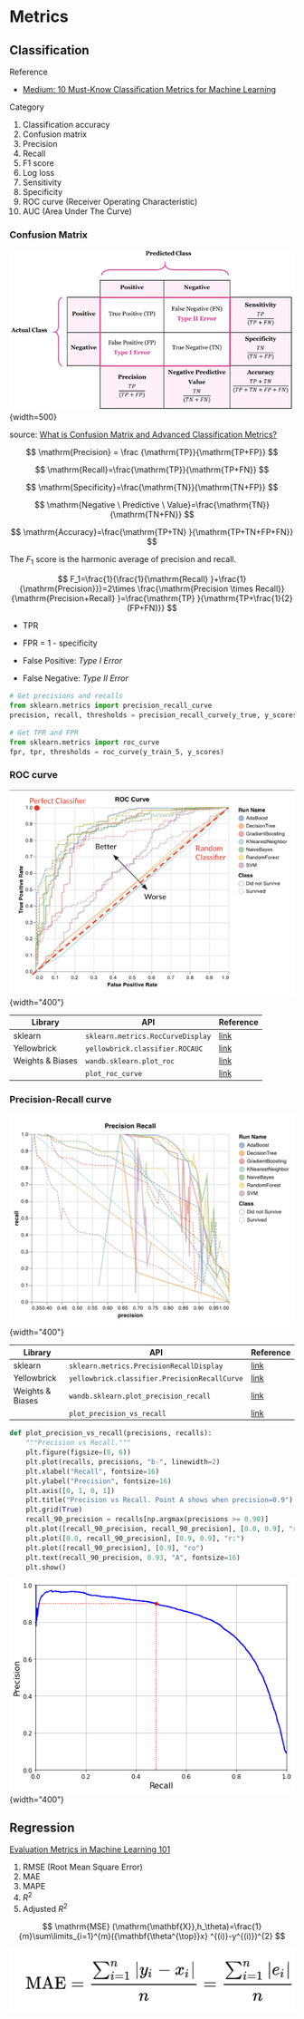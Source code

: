 # Metrics

## Classification

Reference

- [Medium: 10 Must-Know Classification Metrics for Machine Learning](https://towardsdatascience.com/10-must-know-classification-metrics-for-machine-learning-2ce3a4ad256e)

Category

1. Classification accuracy
2. Confusion matrix
3. Precision
4. Recall
5. F1 score
6. Log loss
7. Sensitivity
8. Specificity
9. ROC curve (Receiver Operating Characteristic)
10. AUC (Area Under The Curve)

### Confusion Matrix

![confusion-matrix](imgs/confusion-matrix.png){width=500}

source: [What is Confusion Matrix and Advanced Classification Metrics?](https://manisha-sirsat.blogspot.com/2019/04/confusion-matrix.html)

$$
\mathrm{Precision} = \frac {\mathrm{TP}}{\mathrm{TP+FP}}
$$

$$
\mathrm{Recall}=\frac{\mathrm{TP}}{\mathrm{TP+FN}}
$$

$$
\mathrm{Specificity}=\frac{\mathrm{TN}}{\mathrm{TN+FP}}
$$

$$
\mathrm{Negative \ Predictive \ Value}=\frac{\mathrm{TN}}{\mathrm{TN+FN}}
$$

$$
\mathrm{Accuracy}=\frac{\mathrm{TP+TN} }{\mathrm{TP+TN+FP+FN}}
$$

The $F_1$ score is the harmonic average of precision and recall.

$$
F_1=\frac{1}{\frac{1}{\mathrm{Recall} }+\frac{1}{\mathrm{Precision}}}=2\times \frac{\mathrm{Precision \times Recall}}{\mathrm{Precision+Recall} }=\frac{\mathrm{TP} }{\mathrm{TP+\frac{1}{2}(FP+FN)}}
$$

- TPR
- FPR = 1 - specificity

- False Positive: *Type I Error*
- False Negative: *Type II Error*

```python
# Get precisions and recalls
from sklearn.metrics import precision_recall_curve
precision, recall, thresholds = precision_recall_curve(y_true, y_scores)
```

```python
# Get TPR and FPR
from sklearn.metrics import roc_curve
fpr, tpr, thresholds = roc_curve(y_train_5, y_scores)
```

### ROC curve

![roc](../imgs/roc.png){width="400"}

| Library          | API                               | Reference                                                    |
| ---------------- | --------------------------------- | ------------------------------------------------------------ |
| sklearn          | `sklearn.metrics.RocCurveDisplay` | [link](https://scikit-learn.org/stable/modules/generated/sklearn.metrics.RocCurveDisplay.html) |
| Yellowbrick      | `yellowbrick.classifier.ROCAUC`   | [link](https://www.scikit-yb.org/en/latest/api/classifier/rocauc.html) |
| Weights & Biases | `wandb.sklearn.plot_roc`          | [link](https://docs.wandb.ai/guides/integrations/scikit#roc) |
|                  | `plot_roc_curve`                  | [link](https://github.com/ageron/handson-ml2/blob/master/03_classification.ipynb) |

<script src="https://gist.github.com/Sihan-A/67868799cc1b432de23e57e536c7edea.js"></script>

### Precision-Recall curve

![precision-recall-curve](../imgs/precision-recall-curve-1.png){width="400"}

| Library          | API                                           | Reference                                                    |
| ---------------- | --------------------------------------------- | ------------------------------------------------------------ |
| sklearn          | `sklearn.metrics.PrecisionRecallDisplay`      | [link](https://scikit-learn.org/stable/modules/generated/sklearn.metrics.PrecisionRecallDisplay.html) |
| Yellowbrick      | `yellowbrick.classifier.PrecisionRecallCurve` | [link](https://www.scikit-yb.org/en/latest/api/classifier/prcurve.html) |
| Weights & Biases | `wandb.sklearn.plot_precision_recall`         | [link](https://docs.wandb.ai/guides/integrations/scikit#precision-recall-curve) |
|                  | `plot_precision_vs_recall`                    | [link](https://github.com/ageron/handson-ml2/blob/master/03_classification.ipynb) |

```python
def plot_precision_vs_recall(precisions, recalls):
    """Precision vs Recall."""
    plt.figure(figsize=(8, 6))
    plt.plot(recalls, precisions, "b-", linewidth=2)
    plt.xlabel("Recall", fontsize=16)
    plt.ylabel("Precision", fontsize=16)
    plt.axis([0, 1, 0, 1])
    plt.title("Precision vs Recall. Point A shows when precision=0.9")
    plt.grid(True)
    recall_90_precision = recalls[np.argmax(precisions >= 0.90)]
    plt.plot([recall_90_precision, recall_90_precision], [0.0, 0.9], "r:")
    plt.plot([0.0, recall_90_precision], [0.9, 0.9], "r:")
    plt.plot([recall_90_precision], [0.9], "ro")
    plt.text(recall_90_precision, 0.93, "A", fontsize=16)
    plt.show()
```

![precision-recall-curve-2](../imgs/precision-recall-curve-2.png){width="400"}

## Regression

[Evaluation Metrics in Machine Learning 101](https://medium.com/@anushka.datascoop/evaluation-metrics-in-machine-learning-101-accc3cd35af9)

1. RMSE (Root Mean Square Error)
2. MAE
3. MAPE
4. $R^2$
5. Adjusted $R^2$

$$
\mathrm{MSE} (\mathrm{\mathbf{X}},h_\theta)=\frac{1}{m}\sum\limits_{i=1}^{m}({\mathbf{\theta^{\top}}x} ^{(i)}-y^{(i)})^{2}
$$

![MAE](../imgs/MAE.png)